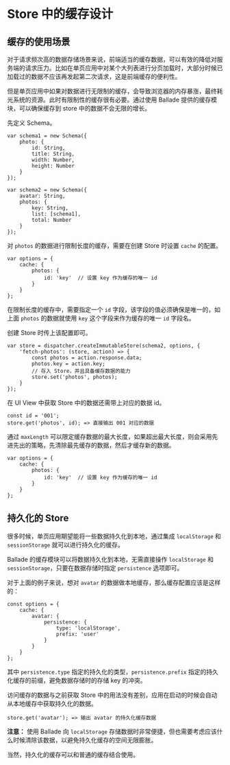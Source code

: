 # Store 中的缓存设计

## 缓存的使用场景

对于请求频次高的数据存储场景来说，前端适当的缓存数据，可以有效的降低对服务端的请求压力。比如在单页应用中对某个大列表进行分页加载时，大部分时候已加载过的数据不应该再发起第二次请求，这是前端缓存的便利性。

但是单页应用中如果对数据进行无限制的缓存，会导致浏览器的内存暴涨，最终耗光系统的资源。此时有限制性的缓存很有必要。通过使用 Ballade 提供的缓存模块，可以确保缓存到 store 中的数据不会无限的增长。

先定义 Schema。

```
var schema1 = new Schema({
    photo: {
    	id: String,
    	title: String,
    	width: Number,
    	height: Number
    }
});

var schema2 = new Schema({
    avatar: String,
    photos: {
        key: String,
        list: [schema1],
        total: Number
    }
});
```

对 `photos` 的数据进行限制长度的缓存，需要在创建 Store 时设置 `cache` 的配置。

```
var options = {
    cache: {
        photos: {
            id: 'key'  // 设置 key 作为缓存的唯一 id
        }
    }
};
```

在限制长度的缓存中，需要指定一个 `id` 字段，该字段的值必须确保是唯一的，如上面 `photos` 的数据就使用 `key` 这个字段来作为缓存的唯一 `id` 字段名。

创建 Store 时传上该配置即可。

```
var store = dispatcher.createImmutableStore(schema2, options, {
    'fetch-photos': (store, action) => {
        const photos = action.response.data;
        photos.key = action.key;
        // 存入 Store，并且具备缓存数据的能力
        store.set('photos', photos);
    }
});
```

在 UI View 中获取 Store 中的数据还需带上对应的数据 id。

```
const id = '001';
store.get('photos', id); => 直接输出 001 对应的数据
```

通过 `maxLength` 可以限定缓存数据的最大长度，如果超出最大长度，则会采用先进先出的策略，先清除最先缓存的数据，然后才缓存新的数据。

```
var options = {
    cache: {
        photos: {
            id: 'key'  // 设置 key 作为缓存的唯一 id
        }
    }
};
```

## 持久化的 Store

很多时候，单页应用期望能将一些数据持久化到本地，通过集成 `localStorage` 和 `sessionStorage` 就可以进行持久化的缓存。

Ballade 的缓存模块可以将数据持久化到本地，无需直接操作 `localStorage` 和 `sessionStorage`，只要在数据存储时指定 `persistence` 选项即可。

对于上面的例子来说，想对 `avatar` 的数据做本地缓存，那么缓存配置应该是这样的：

```
const options = {
    cache: {
        avatar: {
            persistence: {
                type: 'localStorage',
                prefix: 'user'
            }
        }
    }
};
```

其中 `persistence.type` 指定的持久化的类型，`persistence.prefix` 指定的持久化缓存的前缀，避免数据存储时的存储 key 的冲突。

访问缓存的数据与之前获取 Store 中的用法没有差别，应用在启动的时候会自动从本地缓存中获取持久化的数据。

```
store.get('avatar'); => 输出 avatar 的持久化缓存数据
```

**注意：** 使用 Ballade 向 `localStorage` 存储数据时非常便捷，但也需要考虑应该什么时候清除该数据，以避免持久化缓存的空间无限膨胀。

当然，持久化的缓存可以和普通的缓存结合使用。

